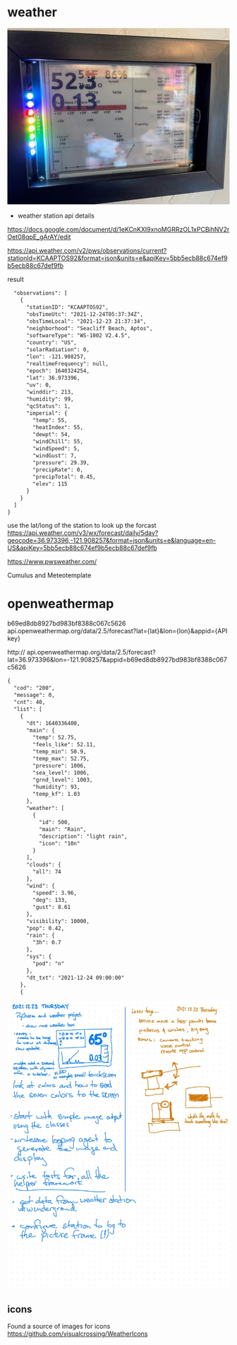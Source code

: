 # weather

<a href="images/weatherstation.jpg">
<img src="images/weatherstation_th.jpg">
</a>


* weather station api details

https://docs.google.com/document/d/1eKCnKXI9xnoMGRRzOL1xPCBihNV2rOet08qpE_gArAY/edit


https://api.weather.com/v2/pws/observations/current?stationId=KCAAPTOS92&format=json&units=e&apiKey=5bb5ecb88c674ef9b5ecb88c67def9fb

result
```
  "observations": [
    {
      "stationID": "KCAAPTOS92",
      "obsTimeUtc": "2021-12-24T05:37:34Z",
      "obsTimeLocal": "2021-12-23 21:37:34",
      "neighborhood": "Seacliff Beach, Aptos",
      "softwareType": "WS-1002 V2.4.5",
      "country": "US",
      "solarRadiation": 0,
      "lon": -121.908257,
      "realtimeFrequency": null,
      "epoch": 1640324254,
      "lat": 36.973396,
      "uv": 0,
      "winddir": 213,
      "humidity": 99,
      "qcStatus": 1,
      "imperial": {
        "temp": 55,
        "heatIndex": 55,
        "dewpt": 54,
        "windChill": 55,
        "windSpeed": 5,
        "windGust": 7,
        "pressure": 29.39,
        "precipRate": 0,
        "precipTotal": 0.45,
        "elev": 115
      }
    }
  ]
}
```

use the lat/long of the station to look up the forcast
https://api.weather.com/v3/wx/forecast/daily/5day?geocode=36.973396,-121.908257&format=json&units=e&language=en-US&apiKey=5bb5ecb88c674ef9b5ecb88c67def9fb

https://www.pwsweather.com/

Cumulus and Meteotemplate 


# openweathermap
b69ed8db8927bd983bf8388c067c5626
api.openweathermap.org/data/2.5/forecast?lat={lat}&lon={lon}&appid={API key}

http://
api.openweathermap.org/data/2.5/forecast?lat=36.973396&lon=-121.908257&appid=b69ed8db8927bd983bf8388c067c5626


```
{
  "cod": "200",
  "message": 0,
  "cnt": 40,
  "list": [
    {
      "dt": 1640336400,
      "main": {
        "temp": 52.75,
        "feels_like": 52.11,
        "temp_min": 50.9,
        "temp_max": 52.75,
        "pressure": 1006,
        "sea_level": 1006,
        "grnd_level": 1003,
        "humidity": 93,
        "temp_kf": 1.03
      },
      "weather": [
        {
          "id": 500,
          "main": "Rain",
          "description": "light rain",
          "icon": "10n"
        }
      ],
      "clouds": {
        "all": 74
      },
      "wind": {
        "speed": 3.96,
        "deg": 133,
        "gust": 8.61
      },
      "visibility": 10000,
      "pop": 0.42,
      "rain": {
        "3h": 0.7
      },
      "sys": {
        "pod": "n"
      },
      "dt_txt": "2021-12-24 09:00:00"
    },
    {

```
<img src="images/todo-1.jpg">


## icons
Found a source of images for icons
https://github.com/visualcrossing/WeatherIcons

